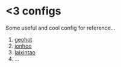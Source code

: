 # <3 configs

Some useful and cool config for reference...

1. [geohot](https://github.com/geohot/configuration)
2. [jonhoo](https://github.com/jonhoo/configs)
3. [laixintao](https://github.com/laixintao/myrc)
4. ...

